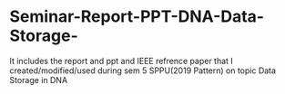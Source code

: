 # Seminar-Report-PPT-DNA-Data-Storage-
It includes the report and ppt and IEEE refrence paper that I created/modified/used during sem 5 SPPU(2019 Pattern) on topic Data Storage in DNA 
